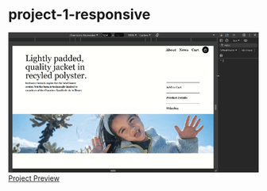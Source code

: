 # project-1-responsive


<img src="ResponsiveGIF.gif" alt="">
<a href="https://sunaramwebdev.github.io/project-1-responsive/"> Project Preview</a>

